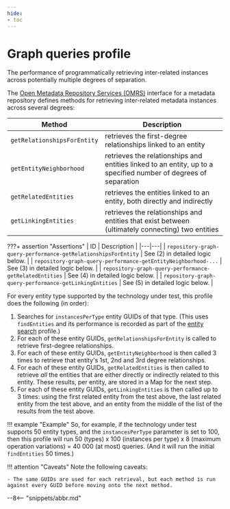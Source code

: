 ```yaml
---
hide:
- toc
---
```


<!-- SPDX-License-Identifier: CC-BY-4.0 -->
<!-- Copyright Contributors to the Egeria project. -->

# Graph queries profile

The performance of programmatically retrieving inter-related instances across potentially multiple degrees of separation.

The [Open Metadata Repository Services (OMRS)](/egeria-docs/services/omrs) interface for a metadata
repository defines methods for retrieving inter-related metadata instances across several degrees:

| Method | Description |
|---|---|
| `getRelationshipsForEntity` | retrieves the first-degree relationships linked to an entity |
| `getEntityNeighborhood` | retrieves the relationships and entities linked to an entity, up to a specified number of degrees of separation |
| `getRelatedEntities` | retrieves the entities linked to an entity, both directly and indirectly |
| `getLinkingEntities` | retrieves the relationships and entities that exist between (ultimately connecting) two entities |

???+ assertion "Assertions"
    | ID | Description |
    |---|---|
    | `repository-graph-query-performance-getRelationshipsForEntity` | See (2) in detailed logic below. |
    | `repository-graph-query-performance-getEntityNeighborhood-...` | See (3) in detailed logic below. |
    | `repository-graph-query-performance-getRelatedEntities` | See (4) in detailed logic below. |
    | `repository-graph-query-performance-getLinkingEntities` | See (5) in detailed logic below. |

For every entity type supported by the technology under test, this profile does the following (in order):

1. Searches for `instancesPerType` entity GUIDs of that type. (This uses `findEntities` and its performance is recorded
   as part of the [entity search](entity-search.md) profile.)
1. For each of these entity GUIDs, `getRelationshipsForEntity` is called to retrieve first-degree relationships.
1. For each of these entity GUIDs, `getEntityNeighborhood` is then called 3 times to retrieve that entity's 1st, 2nd and 3rd degree relationships.
1. For each of these entity GUIDs, `getRelatedEntities` is then called to retrieve _all_ the entities that are either directly or indirectly related to this entity.
   These results, per entity, are stored in a Map for the next step.
1. For each of these entity GUIDs, `getLinkingEntities` is then called up to 3 times: using the first related entity
   from the test above, the last related entity from the test above, and an entity from the middle of the list of the
   results from the test above.

!!! example "Example"
    So, for example, if the technology under test supports 50 entity types, and the `instancesPerType` parameter is
    set to 100, then this profile will run 50 (types) x 100 (instances per type) x 8 (maximum operation variations) = 40 000
    (at most) queries. (And it will run the initial `findEntities` 50 times.)

!!! attention "Caveats"
    Note the following caveats:

    - The same GUIDs are used for each retrieval, but each method is run against every GUID before moving onto the next method.

--8<-- "snippets/abbr.md"
